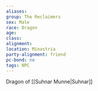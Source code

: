 ```yaml
---
aliases: 
group: The Reclaimers
sex: Male
race: Dragon
age: 
class:
alignment:
location: Minastria
party-alignment: friend
pc-bond: no
tags: NPC
---
```


Dragon of [[Suhnar Munne|Suhnar]]